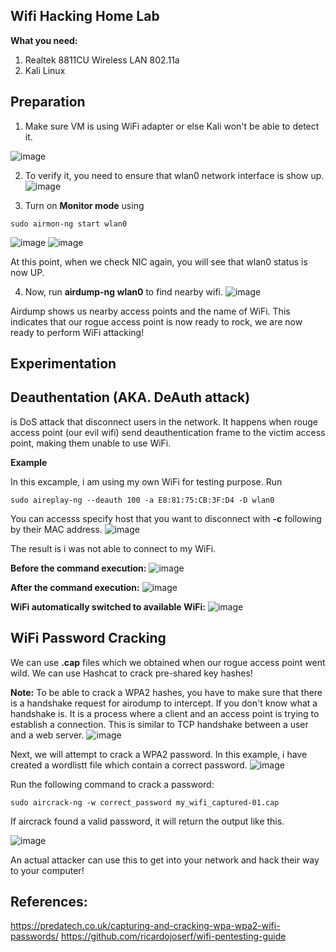 Wifi Hacking Home Lab
---
**What you need:**

1. Realtek 8811CU Wireless LAN 802.11a
2. Kali Linux

Preparation
---

1. Make sure VM is using WiFi adapter or else Kali won't be able to detect it.

![image](https://github.com/user-attachments/assets/49f2b086-5d4f-4b9f-b57a-93e52e6ba5c5)

2. To verify it, you need to ensure that  wlan0 network interface is show up.
![image](https://github.com/user-attachments/assets/c9130857-0182-4e83-b128-801d614aa824)

3. Turn on **Monitor mode** using
```
sudo airmon-ng start wlan0
```
![image](https://github.com/user-attachments/assets/61134cd1-31ba-4be3-b0f8-8be3f9db30b8)
![image](https://github.com/user-attachments/assets/6b446609-5206-45bd-ac6a-1fd12736d483)

At this point, when we check NIC again, you will see that wlan0 status is now UP.

4. Now, run **airdump-ng wlan0** to find nearby wifi.
![image](https://github.com/user-attachments/assets/93697011-8291-4494-b101-8d41c30ac6db)

Airdump shows us nearby access points and the name of WiFi. This indicates that our rogue access point is now ready to rock, we are now ready to perform WiFi attacking!

**Experimentation**
---
Deauthentation (AKA. DeAuth attack) 
---
is DoS attack that disconnect users in the network. It happens when rouge access point (our evil wifi) send deauthentication frame to the victim access point, making them unable to use WiFi.

**Example**

In this excample, i am using my own WiFi for testing purpose.
Run 
```
sudo aireplay-ng --deauth 100 -a E8:81:75:CB:3F:D4 -D wlan0
``` 
You can accesss specify host that you want to disconnect with **-c** following by their MAC address.
![image](https://github.com/user-attachments/assets/a5457737-c7ff-4019-98c7-34895dba72e8)

The result is i was not able to connect to my WiFi.

**Before the command execution:**
![image](https://github.com/user-attachments/assets/6cb5b7f1-5dfc-4abb-8a98-40ee36a2aa09)

**After the command execution:**
![image](https://github.com/user-attachments/assets/3e670553-db33-49cb-a3e8-1583f2a4d280)

**WiFi automatically switched to available WiFi:**
![image](https://github.com/user-attachments/assets/b5cd14e0-a754-478f-a150-470707451967)

WiFi Password Cracking
---
We can use **.cap** files which we obtained when our rogue access point went wild. We can use Hashcat to crack pre-shared key hashes!

**Note:** To be able to crack a WPA2 hashes, you have to make sure that there is a handshake request for airodump to intercept. If you don't know what a handshake is. It is a process where a client and an access point is trying to establish a connection. This is similar to TCP handshake between a user and a web server. 
![image](https://github.com/user-attachments/assets/2647868c-67fd-4938-a2e0-a23d95b4ae2d)

Next, we will attempt to crack a WPA2 password. In this example, i have created a wordlistt file which contain a correct password.
![image](https://github.com/user-attachments/assets/bdab8ddc-3f01-44e0-9daa-f6798d803f2c)

Run the following command to crack a password:
```
sudo aircrack-ng -w correct_password my_wifi_captured-01.cap
```

If aircrack found a valid password, it will return the output like this.

![image](https://github.com/user-attachments/assets/ea2d76a5-fe4c-42fa-b870-8d074e54486c)

An actual attacker can use this to get into your network and hack their way to your computer!



**References:**
---
https://predatech.co.uk/capturing-and-cracking-wpa-wpa2-wifi-passwords/
https://github.com/ricardojoserf/wifi-pentesting-guide
